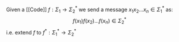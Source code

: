 Given a [[Code]] $f:\Sigma_{1}\to \Sigma_{2}^{*}$ we send a message $x_{1}x_{2}\dots x_{n}\in \Sigma_{1}^*$ as:
$$
f(x_{1})f(x_{2})\dots f(x_{n})\in \Sigma_{2}^*
$$
i.e. extend $f$ to $f^{*}:\Sigma_{1}^{*}\to \Sigma_{2}^{*}$
